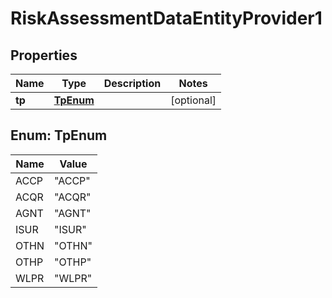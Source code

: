 

# RiskAssessmentDataEntityProvider1

## Properties

Name | Type | Description | Notes
------------ | ------------- | ------------- | -------------
**tp** | [**TpEnum**](#TpEnum) |  |  [optional]



## Enum: TpEnum

Name | Value
---- | -----
ACCP | &quot;ACCP&quot;
ACQR | &quot;ACQR&quot;
AGNT | &quot;AGNT&quot;
ISUR | &quot;ISUR&quot;
OTHN | &quot;OTHN&quot;
OTHP | &quot;OTHP&quot;
WLPR | &quot;WLPR&quot;



